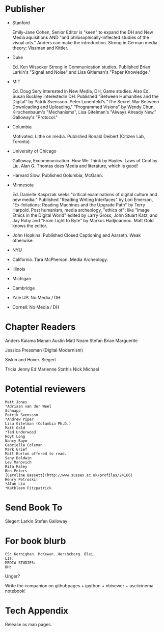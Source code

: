 Publisher
===========================

- Stanford

    Emily-Jane Cohen, Senior Editor is "keen" to expand the DH and New Media
    aquisitions AND "and philosophically-inflected studies of the visual arts."
    Anders can make the introduction. Strong in German media theory: Vissman and
    Kittler.

- Duke

    Ed. Ken Wissoker Strong in Communication studies. Published Brian
    Larkin's "Signal and Noise" and Lisa Gitleman's "Paper Knowledge."

- MIT

    Ed. Doug Sery interested in New Media, DH, Game studies. Also Ed. Susan
    Buckley interestedin DH. Published "Between Humanities and the Digital" by
    Patrik Svensson. Peter Lunenfeld's "The Secret War Between Downloading and
    Uploading," "Programmed Visions" by Wendy Chun, Kirschenbaum's
    "Mechanisms", Lisa Gitelman's "Always Already New," Galloway's "Protocol."

- Columbia

    Motivated. Little on media. Published Ronald Deibert (Citizen Lab,
    Toronto).

- University of Chicago

    Galloway, Excommunication. How We Think by Hayles. Laws of Cool by Liu. Alan G.
    Thomas does Media and literature, which is good!

- Harvard
    Slow. Published Golumbia, McGann.

- Minnesota

    Ed. Danielle Kasprzak seeks "critical examinations of digital culture and
    new media." Published "Reading Writing Interfaces" by Lori Emerson,
    "Ex-foliations: Reading Machines and the Upgrade Path" by Terry Harpold.  Post
    humanism, media archeology, "ethics of": like "Image Ethics in the Digital
    World" edited by Larry Gross, John Stuart Katz, and Jay Ruby and "From Light to
    Byte" by Markos Hadjioannou. Matt Gold knows the editor.


- John Hopkins: Published Closed Captioning and Aarseth. Weak otherwise.

- NYU
- California. Tara McPherson. Media Archeology. 
- Illinois
- Michigan
- Cambridge
- Yale UP: No Media / DH
- Cornell: No Media / DH


Chapter Readers
==========================
Anders
Kaiama
Manan
Austin
Matt
Noam
Stefan
Brian
Marguerite

Jessica Pressman (Digital Modernism)

Siskin and Hover.
Siegert


Tricia
Jenny
Ed
Marienne
Stathis
Nick
Michael

Potential reviewers
===========================

    Matt Jones
    *Adriaan van der Weel
    Schnapp
    Patrik Svensson
    *Andrew Piper
    Lisa Gitelman (Columbia Ph.D.)
    Matt Gold
    *Ted Underwood
    Hoyt Long
    Nancy Baym
    Gabriella Coleman
    Mark Grief
    Matt Burton offered to read.
    Sany Boldwin
    Lev Manovich
    Rita Raley
    Ben Peters
    [Caroline Bassett](http://www.sussex.ac.uk/profiles/24166)
    Henry Petroski!
    *Alan Liu
    *Kathleen Fitzpatrick

Send Book To
===========================
Siegert
Larkin
Stefan
Galloway

For book blurb
===========================

    CS: Kernighan. McKewan. Hershcberg. Blei.
    LIT:
    MEDIA STUDIES:
    DH:
Unger?

Write the companion on githubpages + ipython + nbivewer + asciicinema notebook!

Tech Appendix
===========================
Release as man pages.

